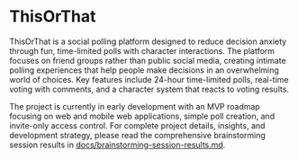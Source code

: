 # ThisOrThat

ThisOrThat is a social polling platform designed to reduce decision anxiety through fun, time-limited polls with character interactions. The platform focuses on friend groups rather than public social media, creating intimate polling experiences that help people make decisions in an overwhelming world of choices. Key features include 24-hour time-limited polls, real-time voting with comments, and a character system that reacts to voting results.

The project is currently in early development with an MVP roadmap focusing on web and mobile web applications, simple poll creation, and invite-only access control. For complete project details, insights, and development strategy, please read the comprehensive brainstorming session results in [docs/brainstorming-session-results.md](docs/brainstorming-session-results.md).
